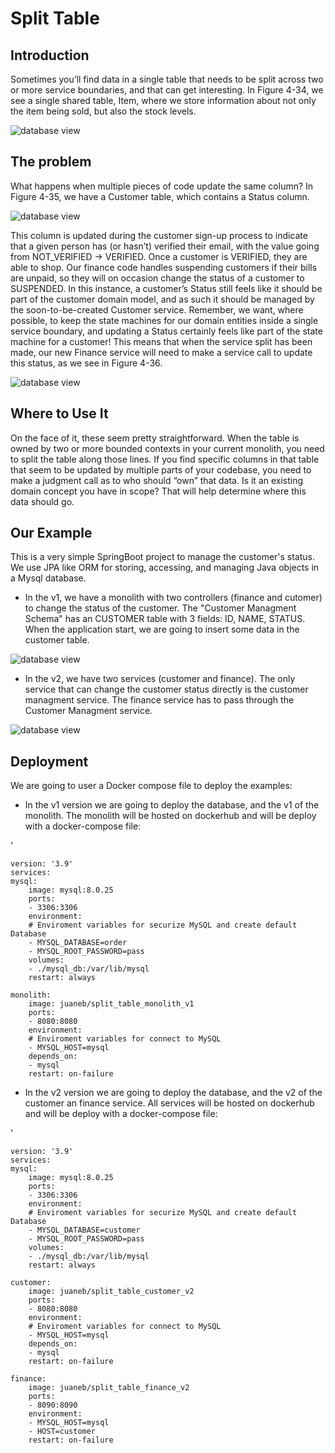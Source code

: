 # Split Table

## Introduction
Sometimes you’ll find data in a single table that needs to be split across two or more service boundaries, and that can get interesting. In Figure 4-34, we see a single shared table, Item, where we store information about not only the item being sold, but also the stock levels.

![database view](images/spliTable.jpeg)


## The problem
What happens when multiple pieces of code update the same column? In Figure 4-35, we have a Customer table, which contains a Status column.

![database view](images/v1.jpeg)

This column is updated during the customer sign-up process to indicate that a given person has (or hasn’t) verified their email, with the value going from NOT_VERIFIED → VERIFIED. Once a customer is VERIFIED, they are able to shop. Our finance code handles suspending customers if their bills are unpaid, so they will on occasion change the status of a customer to SUSPENDED. In this instance, a customer’s Status still feels like it should be part of the customer domain model, and as such it should be managed by the soon-to-be-created Customer service. Remember, we want, where possible, to keep the state machines for our domain entities inside a single service boundary, and updating a Status certainly feels like part of the state machine for a customer! This means that when the service split has been made, our new Finance service will need to make a service call to update this status, as we see in Figure 4-36.

![database view](images/v2.jpeg)

## Where to Use It

On the face of it, these seem pretty straightforward. When the table is owned by two or more bounded contexts in your current monolith, you need to split the table along those lines. If you find specific columns in that table that seem to be updated by multiple parts of your codebase, you need to make a judgment call as to who should “own” that data. Is it an existing domain concept you have in scope? That will help determine where this data should go.

## Our Example

This is a very simple SpringBoot project to manage the customer's status.  We use JPA like ORM for storing, accessing, and managing Java objects in a Mysql database.

- In the v1, we have a monolith with two controllers (finance and cutomer) to change the status of the customer. The "Customer Managment Schema" has an CUSTOMER table with 3 fields: ID, NAME, STATUS. When the application start, we are going to insert some data in the customer table.

![database view](images/v1.jpeg)

- In the v2, we have two services (customer and finance). The only service that can change the customer status directly is the customer managment service. The finance service has to pass through the Customer Managment service.

![database view](images/v2.jpeg)


## Deployment

We are going to user a Docker compose file to deploy the examples: 

- In the v1 version we are going to deploy the database, and the v1 of the monolith. The monolith will be hosted on dockerhub and will be deploy with a docker-compose file:

'

    version: '3.9'
    services:
    mysql:
        image: mysql:8.0.25
        ports:
        - 3306:3306
        environment:
        # Enviroment variables for securize MySQL and create default Database
        - MYSQL_DATABASE=order
        - MYSQL_ROOT_PASSWORD=pass
        volumes:
        - ./mysql_db:/var/lib/mysql
        restart: always

    monolith:
        image: juaneb/split_table_monolith_v1
        ports:
        - 8080:8080
        environment:
        # Enviroment variables for connect to MySQL
        - MYSQL_HOST=mysql
        depends_on:
        - mysql
        restart: on-failure



- In the v2 version we are going to deploy the database, and the v2 of the customer an finance service. All services  will be hosted on dockerhub and will be deploy with a docker-compose file:

'

    version: '3.9'
    services:
    mysql:
        image: mysql:8.0.25
        ports:
        - 3306:3306
        environment:
        # Enviroment variables for securize MySQL and create default Database
        - MYSQL_DATABASE=customer
        - MYSQL_ROOT_PASSWORD=pass
        volumes:
        - ./mysql_db:/var/lib/mysql
        restart: always

    customer:
        image: juaneb/split_table_customer_v2
        ports:
        - 8080:8080
        environment:
        # Enviroment variables for connect to MySQL
        - MYSQL_HOST=mysql
        depends_on:
        - mysql
        restart: on-failure

    finance:
        image: juaneb/split_table_finance_v2
        ports:
        - 8090:8090
        environment:
        - MYSQL_HOST=mysql
        - HOST=customer
        restart: on-failure